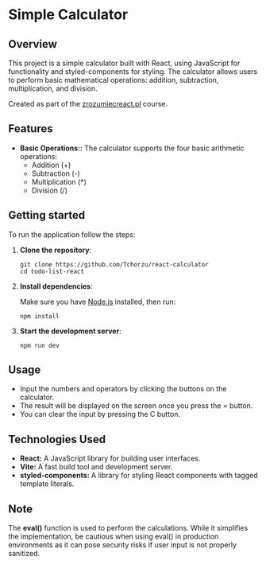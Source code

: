 # Simple Calculator

## Overview

This project is a simple calculator built with React, using JavaScript for functionality and styled-components for styling. The calculator allows users to perform basic mathematical operations: addition, subtraction, multiplication, and division.

Created as part of the [zrozumiecreact.pl](https://zrozumiecreact.pl) course.

## Features

- **Basic Operations::** The calculator supports the four basic arithmetic operations:
  - Addition (+)
  - Subtraction (-)
  - Multiplication (*)
  - Division (/)

## Getting started

To run the application follow the steps:

1. **Clone the repository**:
   ```shell
   git clone https://github.com/Tchorzu/react-calculator
   cd todo-list-react
   ```

2. **Install dependencies**:

   Make sure you have [Node.js](https://nodejs.org/en/download/package-manager) installed, then run:

    ```shell
    npm install
    ```

3. **Start the development server**:

    ```shell
    npm run dev
    ```

## Usage

- Input the numbers and operators by clicking the buttons on the calculator.
- The result will be displayed on the screen once you press the = button.
- You can clear the input by pressing the C button.

## Technologies Used
- **React:** A JavaScript library for building user interfaces.
- **Vite:** A fast build tool and development server.
- **styled-components:** A library for styling React components with tagged template literals.

## Note
The **eval()** function is used to perform the calculations. While it simplifies the implementation, be cautious when using eval() in production environments as it can pose security risks if user input is not properly sanitized.
